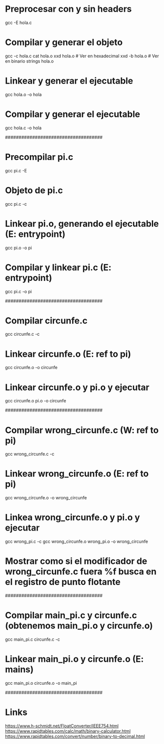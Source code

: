 # Preprocesar con y sin headers
gcc -E hola.c

# Compilar y generar el objeto
gcc -c hola.c
cat hola.o
xxd hola.o # Ver en hexadecimal
xxd -b hola.o # Ver en binario
strings hola.o

# Linkear y generar el ejecutable
gcc hola.o -o hola

# Compilar y generar el ejecutable
gcc hola.c -o hola

####################################
# Precompilar pi.c
gcc pi.c -E

# Objeto de pi.c
gcc pi.c -c

# Linkear pi.o, generando el ejecutable (E: entrypoint)
gcc pi.o -o pi

# Compilar y linkear pi.c (E: entrypoint)
gcc pi.c -o pi

####################################
# Compilar circunfe.c
gcc circunfe.c -c

# Linkear circunfe.o (E: ref to pi)
gcc circunfe.o -o circunfe

# Linkear circunfe.o y pi.o y ejecutar
gcc circunfe.o pi.o -o circunfe

####################################
# Compilar wrong_circunfe.c (W: ref to pi)
gcc wrong_circunfe.c -c

# Linkear wrong_circunfe.o (E: ref to pi)
gcc wrong_circunfe.o -o wrong_circunfe

# Linkea wrong_circunfe.o y pi.o y ejecutar
gcc wrong_pi.c -c
gcc wrong_circunfe.o wrong_pi.o -o wrong_circunfe

# Mostrar como si el modificador de wrong_circunfe.c fuera %f busca en el registro de punto flotante

####################################
# Compilar main_pi.c y circunfe.c (obtenemos main_pi.o y circunfe.o)
gcc main_pi.c circunfe.c -c

# Linkear main_pi.o y circunfe.o (E: mains)
gcc main_pi.o circunfe.o -o main_pi

####################################
# Links
https://www.h-schmidt.net/FloatConverter/IEEE754.html
https://www.rapidtables.com/calc/math/binary-calculator.html
https://www.rapidtables.com/convert/number/binary-to-decimal.html